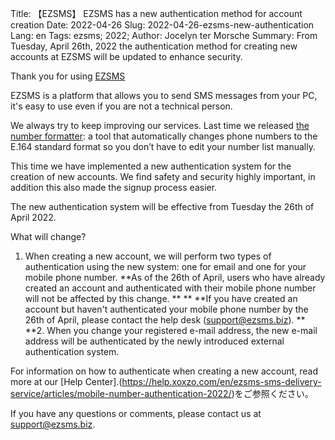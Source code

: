 Title: 【EZSMS】 EZSMS has a new authentication method for account creation
Date: 2022-04-26
Slug: 2022-04-26-ezsms-new-authentication
Lang: en
Tags: ezsms; 2022;
Author: Jocelyn ter Morsche
Summary: From Tuesday, April 26th, 2022  the authentication method for creating new accounts at EZSMS will be updated to enhance security.

Thank you for using [EZSMS](https://www.ezsms.biz/)

EZSMS is a platform that allows you to send SMS messages from your PC, it's easy to use even if you are not a technical person. 

We always try to keep improving our services. 
Last time we released [the number formatter](https://blog.xoxzo.com/en/2022/03/15/number-formatter-release/): a tool that automatically changes phone numbers to the E.164 standard format so you don’t have to edit your number list manually.

This time we have implemented a new authentication system for the creation of new accounts. We find safety and security highly important, in addition this also made the signup process easier.

The new authentication system will be effective from Tuesday the 26th of April 2022.

What will change?
1. When creating a new account, we will perform two types of authentication using the new system: one for email and one for your mobile phone number.
   **As of the 26th of April, users who have already created an account and authenticated with their mobile phone number will not be affected by this change. ** **
**If you have created an account but haven't authenticated your mobile phone number by the 26th of April, please contact the help desk (support@ezsms.biz). ** 
**2. When you change your registered e-mail address, the new e-mail address will be authenticated by the newly introduced external authentication system.

For information on how to authenticate when creating a new account, read more at our [Help Center].(https://help.xoxzo.com/en/ezsms-sms-delivery-service/articles/mobile-number-authentication-2022/)をご参照ください。

If you have any questions or comments, please contact us at support@ezsms.biz.
